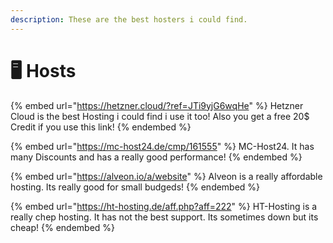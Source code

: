 ```yaml
---
description: These are the best hosters i could find.
---
```


# 🖥️ Hosts

{% embed url="https://hetzner.cloud/?ref=JTi9yjG6wqHe" %}
Hetzner Cloud is the best Hosting i could find i use it too! Also you get a free 20$ Credit if you use this link!
{% endembed %}

{% embed url="https://mc-host24.de/cmp/161555" %}
MC-Host24. It has many Discounts and has a really good performance!
{% endembed %}

{% embed url="https://alveon.io/a/website" %}
Alveon is a really affordable hosting. Its really good for small budgeds!
{% endembed %}

{% embed url="https://ht-hosting.de/aff.php?aff=222" %}
HT-Hosting is a really chep hosting. It has not the best support. Its sometimes down but its cheap!
{% endembed %}
